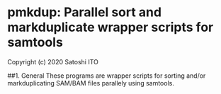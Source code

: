 # pmkdup: Parallel sort and markduplicate wrapper scripts for samtools
Copyright (c) 2020 Satoshi ITO

##1. General
These programs are wrapper scripts for sorting and/or markduplicating
SAM/BAM files parallely using samtools.
